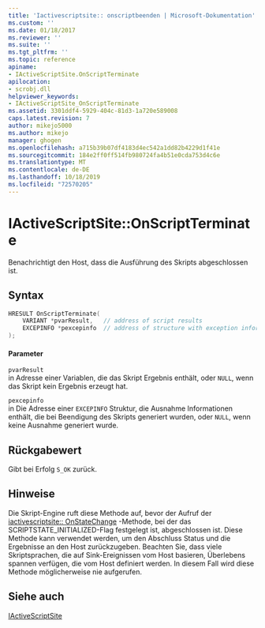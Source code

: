```yaml
---
title: 'Iactivescriptsite:: onscriptbeenden | Microsoft-Dokumentation'
ms.custom: ''
ms.date: 01/18/2017
ms.reviewer: ''
ms.suite: ''
ms.tgt_pltfrm: ''
ms.topic: reference
apiname:
- IActiveScriptSite.OnScriptTerminate
apilocation:
- scrobj.dll
helpviewer_keywords:
- IActiveScriptSite_OnScriptTerminate
ms.assetid: 3301ddf4-5929-404c-81d3-1a720e589008
caps.latest.revision: 7
author: mikejo5000
ms.author: mikejo
manager: ghogen
ms.openlocfilehash: a715b39b07df4183d4ec542a1dd82b4229d1f41e
ms.sourcegitcommit: 184e2ff0ff514fb980724fa4b51e0cda753d4c6e
ms.translationtype: MT
ms.contentlocale: de-DE
ms.lasthandoff: 10/18/2019
ms.locfileid: "72570205"
---
```

# <a name="iactivescriptsiteonscriptterminate"></a>IActiveScriptSite::OnScriptTerminate
Benachrichtigt den Host, dass die Ausführung des Skripts abgeschlossen ist.  
  
## <a name="syntax"></a>Syntax  
  
```cpp
HRESULT OnScriptTerminate(  
    VARIANT *pvarResult,   // address of script results  
    EXCEPINFO *pexcepinfo  // address of structure with exception information  
);  
```  
  
#### <a name="parameters"></a>Parameter  
 `pvarResult`  
 in Adresse einer Variablen, die das Skript Ergebnis enthält, oder `NULL`, wenn das Skript kein Ergebnis erzeugt hat.  
  
 `pexcepinfo`  
 in Die Adresse einer `EXCEPINFO` Struktur, die Ausnahme Informationen enthält, die bei Beendigung des Skripts generiert wurden, oder `NULL`, wenn keine Ausnahme generiert wurde.  
  
## <a name="return-value"></a>Rückgabewert  
 Gibt bei Erfolg `S_OK` zurück.  
  
## <a name="remarks"></a>Hinweise  
 Die Skript-Engine ruft diese Methode auf, bevor der Aufruf der [iactivescriptsite:: OnStateChange](../../winscript/reference/iactivescriptsite-onstatechange.md) -Methode, bei der das SCRIPTSTATE_INITIALIZED-Flag festgelegt ist, abgeschlossen ist. Diese Methode kann verwendet werden, um den Abschluss Status und die Ergebnisse an den Host zurückzugeben. Beachten Sie, dass viele Skriptsprachen, die auf Sink-Ereignissen vom Host basieren, Überlebens spannen verfügen, die vom Host definiert werden. In diesem Fall wird diese Methode möglicherweise nie aufgerufen.  
  
## <a name="see-also"></a>Siehe auch  
 [IActiveScriptSite](../../winscript/reference/iactivescriptsite.md)